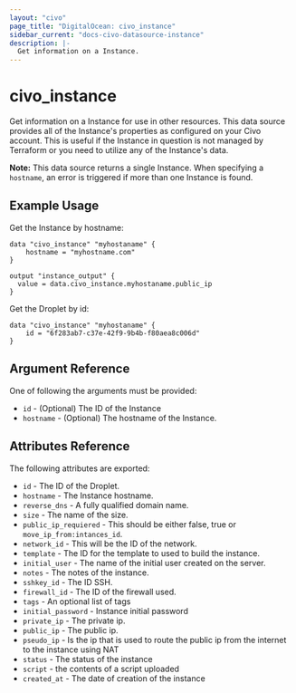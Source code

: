 ```yaml
---
layout: "civo"
page_title: "DigitalOcean: civo_instance"
sidebar_current: "docs-civo-datasource-instance"
description: |-
  Get information on a Instance.
---
```


# civo_instance

Get information on a Instance for use in other resources. This data source provides
all of the Instance's properties as configured on your Civo account. This
is useful if the Instance in question is not managed by Terraform or you need to
utilize any of the Instance's data.

**Note:** This data source returns a single Instance. When specifying a `hostname`, an
error is triggered if more than one Instance is found.

## Example Usage

Get the Instance by hostname:

```hcl
data "civo_instance" "myhostaname" {
    hostname = "myhostname.com"
}

output "instance_output" {
  value = data.civo_instance.myhostaname.public_ip
}
```

Get the Droplet by id:

```hcl
data "civo_instance" "myhostaname" {
    id = "6f283ab7-c37e-42f9-9b4b-f80aea8c006d"
}
```
## Argument Reference

One of following the arguments must be provided:

* `id` - (Optional) The ID of the Instance
* `hostname` - (Optional) The hostname of the Instance.

## Attributes Reference

The following attributes are exported:

* `id` - The ID of the Droplet.
* `hostname` - The Instance hostname.
* `reverse_dns` - A fully qualified domain name.
* `size` - The name of the size.
* `public_ip_requiered` - This should be either false, true or `move_ip_from:intances_id`.
* `network_id` - This will be the ID of the network.
* `template` - The ID for the template to used to build the instance.
* `initial_user` - The name of the initial user created on the server.
* `notes` - The notes of the instance.
* `sshkey_id` - The ID SSH.
* `firewall_id` - The ID of the firewall used.
* `tags` - An optional list of tags
* `initial_password` - Instance initial password
* `private_ip` - The private ip.
* `public_ip` - The public ip.
* `pseudo_ip` - Is the ip that is used to route the public ip from the internet to the instance using NAT 
* `status` - The status of the instance
* `script` - the contents of a script uploaded
* `created_at` - The date of creation of the instance